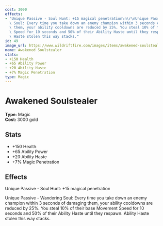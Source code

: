 ```yaml
---
cost: 3000
effects:
- "Unique Passive - Soul Hunt: +15 magical penetration\n\r\nUnique Passive - Wandering\
  \ Soul: Every time you take down an enemy champion within 3 seconds of damaging\
  \ them, your ability cooldowns are reduced by 25%. You steal 10% of their base Movement\
  \ Speed for 10 seconds and 50% of their Ability Haste until they respawn. Ability\
  \ Haste stolen this way stacks."
id: 49
image_url: https://www.wildriftfire.com/images/items/awakened-soulstealer.png
name: Awakened Soulstealer
stats:
- +150 Health
- +65 Ability Power
- +20 Ability Haste
- +7% Magic Penetration
type: Magic
---
```


# Awakened Soulstealer

**Type:** Magic  
**Cost:** 3000 gold

## Stats

- +150 Health
- +65 Ability Power
- +20 Ability Haste
- +7% Magic Penetration

## Effects

Unique Passive - Soul Hunt: +15 magical penetration

Unique Passive - Wandering Soul: Every time you take down an enemy champion within 3 seconds of damaging them, your ability cooldowns are reduced by 25%. You steal 10% of their base Movement Speed for 10 seconds and 50% of their Ability Haste until they respawn. Ability Haste stolen this way stacks.

